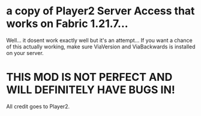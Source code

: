 # a copy of Player2 Server Access that works on Fabric 1.21.7...
Well... it dosent work exactly well but it's an attempt... 
If you want a chance of this actually working, make sure ViaVersion and ViaBackwards is installed on your server. 

# THIS MOD IS NOT PERFECT AND WILL DEFINITELY HAVE BUGS IN! 

All credit goes to Player2.
